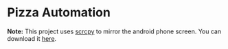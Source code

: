 # Pizza Automation
 
**Note:** This project uses [scrcpy](https://github.com/Genymobile/scrcpy) to mirror the android phone screen. You can download it [here](https://github.com/Genymobile/scrcpy#get-the-app).


